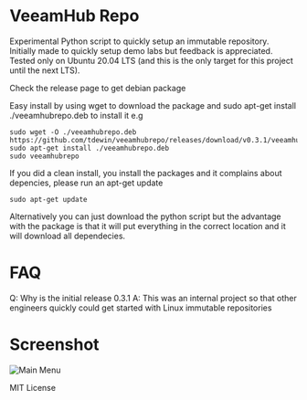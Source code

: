 # VeeamHub Repo

Experimental Python script to quickly setup an immutable repository. Initially made to quickly setup demo labs but feedback is appreciated. Tested only on Ubuntu 20.04 LTS (and this is the only target for this project until the next LTS).

Check the release page to get debian package

Easy install by using wget to download the package and sudo apt-get install ./veeamhubrepo.deb to install it e.g
```
sudo wget -O ./veeamhubrepo.deb https://github.com/tdewin/veeamhubrepo/releases/download/v0.3.1/veeamhubrepo_noarch.deb
sudo apt-get install ./veeamhubrepo.deb
sudo veeamhubrepo
```

If you did a clean install, you install the packages and it complains about depencies, please run an apt-get update
```
sudo apt-get update
```

Alternatively you can just download the python script but the advantage with the package is that it will put everything in the correct location and it will download all dependecies.

# FAQ

Q: Why is the initial release 0.3.1
A: This was an internal project so that other engineers quickly could get started with Linux immutable repositories


# Screenshot

![Main Menu](https://raw.githubusercontent.com/tdewin/veeamhubrepo/main/media/screenshot_main.png)

MIT License 
 
